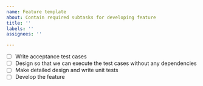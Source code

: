 ```yaml
---
name: Feature template
about: Contain required subtasks for developing feature
title: ''
labels: ''
assignees: ''

---
```


- [ ] Write acceptance test cases
- [ ] Design so that we can execute the test cases without any dependencies
- [ ] Make detailed design and write unit tests
- [ ] Develop the feature
